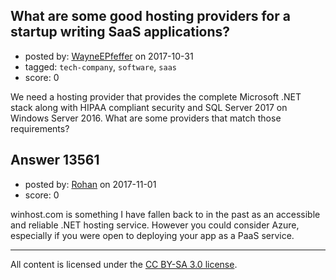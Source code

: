 ## What are some good hosting providers for a startup writing SaaS applications?

- posted by: [WayneEPfeffer](https://stackexchange.com/users/12137468/wayneepfeffer) on 2017-10-31
- tagged: `tech-company`, `software`, `saas`
- score: 0

We need a hosting provider that provides the complete Microsoft .NET stack along with HIPAA compliant security and SQL Server 2017 on Windows Server 2016. What are some providers that match those requirements?


## Answer 13561

- posted by: [Rohan](https://stackexchange.com/users/2421627/rohan) on 2017-11-01
- score: 0

winhost.com is something I have fallen back to in the past as an accessible and reliable .NET hosting service. However you could consider Azure, especially if you were open to deploying your app as a PaaS service. 



---

All content is licensed under the [CC BY-SA 3.0 license](https://creativecommons.org/licenses/by-sa/3.0/).
